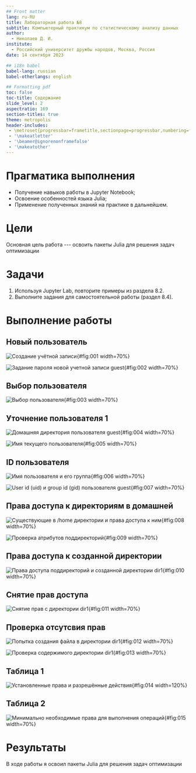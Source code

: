 ```yaml
---
## Front matter
lang: ru-RU
title: Лабораторная работа №8
subtitle: Компьютерный практикум по статистическому анализу данных
author:
  - Николаев Д. И.
institute:
  - Российский университет дружбы народов, Москва, Россия
date: 14 сентября 2023

## i18n babel
babel-lang: russian
babel-otherlangs: english

## Formatting pdf
toc: false
toc-title: Содержание
slide_level: 2
aspectratio: 169
section-titles: true
theme: metropolis
header-includes:
 - \metroset{progressbar=frametitle,sectionpage=progressbar,numbering=fraction}
 - '\makeatletter'
 - '\beamer@ignorenonframefalse'
 - '\makeatother'
---
```


# Прагматика выполнения

- Получение навыков работы в Jupyter Notebook;
- Освоение особенностей языка Julia;
- Применение полученных знаний на практике в дальнейшем.

# Цели

Основная цель работа --- освоить пакеты Julia для решения задач оптимизации

# Задачи

1. Используя Jupyter Lab, повторите примеры из раздела 8.2.
2. Выполните задания для самостоятельной работы (раздел 8.4).

# Выполнение работы

## Новый пользователь

![Создание учётной записи](image/1.png){#fig:001 width=70%}

![Задание пароля новой учетной записи guest](image/2.png){#fig:002 width=70%}

## Выбор пользователя

![Выбор пользователя](image/3.png){#fig:003 width=70%}

## Уточнение пользователя 1

![Домашняя директория пользователя guest](image/4.png){#fig:004 width=70%}

![Имя текущего пользователя](image/5.png){#fig:005 width=70%}

## ID пользователя

![Имя пользователя и его группа](image/6.png){#fig:006 width=70%}

![User id (uid) и group id (gid) пользователя guest](image/7.png){#fig:007 width=70%}

## Права доступа к директориям в домашней

![Существующие в /home директории и права доступа к ним](image/8.png){#fig:008 width=70%}

![Проверка атрибутов поддиректорий](image/9.png){#fig:009 width=70%}

## Права доступа к созданной директории

![Права доступа поддиректорий и созданной директории dir1](image/10.png){#fig:010 width=70%}

## Снятие прав доступа

![Снятие прав с директории dir1](image/11.png){#fig:011 width=70%}

## Проверка отсутсвия прав

![Попытка создания файла в директории dir1](image/12.png){#fig:012 width=70%}

![Проверка содержимого директории dir1](image/13.png){#fig:013 width=70%}

## Таблица 1

![Установленные права и разрешённые действия](image/14.png){#fig:014 width=120%}

## Таблица 2

![Минимально необходимые права для выполнения операций](image/15.png){#fig:015 width=70%}

# Результаты

В ходе работы я освоил пакеты Julia для решения задач оптимизации
